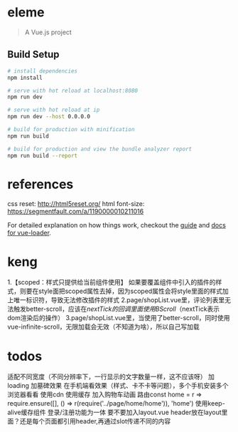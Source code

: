 # eleme

> A Vue.js project

## Build Setup

``` bash
# install dependencies
npm install

# serve with hot reload at localhost:8080
npm run dev

# serve with hot reload at ip
npm run dev --host 0.0.0.0

# build for production with minification
npm run build

# build for production and view the bundle analyzer report
npm run build --report
```

# references
css reset: http://html5reset.org/
html font-size: https://segmentfault.com/a/1190000010211016

For detailed explanation on how things work, checkout the [guide](http://vuejs-templates.github.io/webpack/) and [docs for vue-loader](http://vuejs.github.io/vue-loader).

# keng
1.【scoped：样式只提供给当前组件使用】
如果要覆盖组件中引入的插件的样式，则要在style面把scoped属性去掉，因为scoped属性会将style里面的样式加上唯一标识符，导致无法修改插件的样式
2.page/shopList.vue里，评论列表里无法触发better-scroll，应该在$nextTick的回调里面使用BScroll（$nextTick表示dom渲染后的操作）
3.page/shopList.vue里，当使用了better-scroll，同时使用vue-infinite-scroll，无限加载会无效（不知道为啥），所以自己写加载

# todos
适配不同宽度（不同分辨率下，一行显示的文字数量一样，这不应该呀）
加loading
加墓碑效果
在手机端看效果（样式、卡不卡等问题），多个手机安装多个浏览器看看
使用cdn
使用缓存
加入购物车动画
路由const home = r => require.ensure([], () => r(require('../page/home/home')), 'home')
使用keep-alive缓存组件
登录/注册功能为一体
要不要加入layout.vue
header放在layout里面？还是每个页面都引用header,再通过slot传递不同的内容
